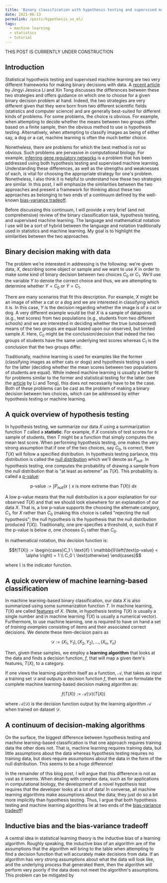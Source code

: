 ```yaml
---
title: 'Binary classification with hypothesis testing and supervised machine learning: A unified framework'
date: 2021-06-13
permalink: /posts/hypothesis_vs_ml/
tags:
  - machine learning
  - statistics
  - tutorial
---
```


THIS POST IS CURRENTLY UNDER CONSTRUCTION

Introduction
-----------

Statistical hypothesis testing and supervised machine learning are two very different frameworks for making binary decisions with data. A [recent article](https://doi.org/10.1016/j.patter.2020.100115) by Jingyi Jessica Li and Xin Tong discusses the differences between these two strategies and offers guidance on which one to choose for a given binary decision problem at hand. Indeed, the two strategies are very different given that they were born from two different scientific fields (statistics and computer science) and are generally best-suited for different kinds of problems. For some problems, the choice is obvious. For example, when attempting to decide whether the means between two groups differ based on a finite sample, then the obvious method to use is hypothesis testing. Alternatively, when attempting to classify images as being of either say, a dog or a cat, machine learning is often the much better choice. 

Nonetheless, there are problems for which the best method is not so obvious. Such problems are pervasive in computational biology. For example, [inferring gene regulatory networks](https://bmcbioinformatics.biomedcentral.com/articles/10.1186/s12859-018-2217-z) is a problem that has been addressed using both hypothesis testing and supervised machine learning. Understanding these differences, as well as the strengths and weaknesses of each, is vital for choosing the appropriate strategy for one's problem. Nonetheless, I also think it is helpful to understand how these two strategies are similar. In this post, I will emphasize the similarities between the two approaches and present a framework for thinking about these two approaches as belonging to two ends of a continuum defined by the well-known [bias-variance tradeoff](https://en.wikipedia.org/wiki/Bias%E2%80%93variance_tradeoff). 

Before discussing this continuum, I will provide a very brief (and not comprehensive) review of the binary classification task, hypothesis testing, and supervised machine learning.  The language and mathematical notation I use will be a sort of hybrid between the language and notation traditionally used in statistics and machine learning. My goal is to highlight the similarities between the two approaches. 


Binary decision making with data
----------

The problem we're interested in addressing is the following: we're given data, $X$, describing some object or sample and we want to use $X$ in order to make some kind of binary decision between two choices $C_0$ or $C_1$. We'll use the variable $Y$ to denote the correct choice and thus, we are attempting to determine whether $Y = C_0$ or $Y = C_1$.  

There are many scenarios that fit this description. For example, $X$ might be an image of either a cat or a dog and we are interested in classifying which it is. In this case, $Y$ is the decision regarding whether the image is of a cat or dog. A very different example would be that $X$ is a sample of datapoints (e.g., test scores) from two populations (e.g., students from two different schools) and we are interested in deciding whether the true (unobserved) means of the two groups are equal based upon our observed, but limited sample $X$.  Here, $C_0$ might be the conclusion/decision that indeed the two groups of students have the same underlying test scores whereas $C_1$ is the conclusion that the two groups differ.

Traditionally, machine learning is used for examples like the former (classifying images as either cats or dogs) and hypothesis testing is used for the latter (deciding whether the mean scores between two populations of students are equal). While indeed machine learning is usually a better fit for problems similar to the former and statistical testing for the latter (see the [article](https://doi.org/10.1016/j.patter.2020.100115) by Li and Tong), this does not necessarily have to be the case. Both of these problems can be cast as the problem of making a binary decision between two choices, which can be addressed by either hypothesis testing or machine learning.

A quick overview of hypothesis testing  
-----------

In hypothesis testing, we summarize our data $X$ using a summarization function $T$ called a **statistic**. For example, if $X$ consists of test scores for a sample of students, then $T$ might be a function that simply computes the mean test score.  When performing hypothesis testing, one makes the very strong assumption that if one of the two choices, say $C_0$, is correct, then $T(X)$ will follow a specified distribution.  In hypothesis testing parlance, this distribution is called the [null distribution](https://en.wikipedia.org/wiki/Null_distribution#:~:text=Null%20distribution%20is%20a%20tool,is%20said%20to%20be%20true) which we'll denote as $P_{\text{null}}$.  In hypothesis testing, one computes the probability of drawing a sample from the null distribution that is "at least as extreme" as $T(X)$.  This probability is called a [p-value](https://en.wikipedia.org/wiki/P-value): 

$$\text{p-value} := \int P_{\text{null}}(x \mid x \ \text{is more extreme than} \ T(X)) \ dx$$

A low p-value means that the null distribution is a poor explanation for our observed $T(X)$ and that we should look elsewhere for an explanation of our data $X$.  That is, a low p-value supports the choosing the alternate category, $C_1$, for $X$ rather than $C_0$ (making this choice is called "rejecting the null hypothesis"; the null hypothesis is the hypothesis that the null distribution produced $T(X)$). Traditionally, one pre-specifies a threshold, $\alpha$, such that if the p-value is below $\alpha$, one chooses $C_1$ rather than $C_0$.

In mathematical notation, this decision function is:

$$f(T(X)) := \begin{cases}C_1  \ \text{if} \ \mathbb{I}\left(\text{p-value} < \alpha \right) = 1 \\  C_0  \ \text{otherwise} \end{cases}$$

where $\mathbb{I}$ is the indicator function.

A quick overview of machine learning-based classification
-----------------

In machine learning-based binary classification, our data $X$ is also summarized using some summarization function $T$.  In machine learning, $T(X)$ are called [features](https://en.wikipedia.org/wiki/Feature_selection) of $X$. (Note, in hypothesis testing $T(X)$ is usually a single number and in machine learning $T(X)$ is usually a numerical vector).  Furthermore, to use machine learning, one is required to have on hand a set of *training examples* consisting of items and their associated correct decisions. We denote these item-decision pairs as 

$$\mathcal{D} := (X_1, Y_1), (X_2, Y_2), \dots, (X_n, Y_n)$$ 

Then, given these samples, we employ a **learning algorithm** that looks at the data and finds a decision function, $f$, that will map a given item's features, $T(X)$, to a category.  

If one views the learning algorithm itself as a function, $\mathcal{A}$, that takes as input a training set $\mathcal{D}$ and outputs a decision function $f$, then we can formulate the complete machine learning-based decision making algorithm as:

$$f(T(X)) := \mathcal{A}(\mathcal{D})(T(X))$$

where $\mathcal{A}(\mathcal{D})$ is the decision function output by the learning algorithm $\mathcal{A}$ when trained on dataset $\mathcal{D}$.

A continuum of decision-making algorithms
-----------

On the surface, the biggest difference between hypothesis testing and machine learning-based classification is that one approach requires training data the other does not.  That is, machine learning requires training data, but little assumptions about the data whereas hypothesis testing requires no training data, but does require assumptions about the data in the form of the null distribution. This seems to be a huge difference! 

In the remainder of this blog post, I will argue that this difference is not as vast as it seems.  When dealing with complex data, such as for applications in computational biology, the development of a novel hypothesis test requires that the developer looks at a lot of data! In converse, all machine learning algorithms make assumptions about the data; they just do so a bit more implicitly than hypothesis testing.  Thus, I argue that both hypothesis testing and machine learning algorithms lie at two ends of the [bias-variance tradeoff](https://en.wikipedia.org/wiki/Bias%E2%80%93variance_tradeoff)!

Inductive bias and the bias-variance tradeoff
-----------

A central idea in statistical learning theory is the inductive bias of a learning algorithm.  Roughly speaking, the inductive bias of an algorithm are of the assumptions that the algorithm will bring to the table when attempting to find a decision function that will accurately make decisions from data.  If an algorithm has very strong assumptions about what the data will look like, and the underlying process that generated them, then the algorithm will perform very poorly if the data does not meet the algorithm's assumptions.  This problem can be mitigated by 

